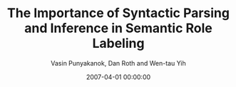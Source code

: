 ---
title: "The Importance of Syntactic Parsing and Inference in Semantic Role Labeling"
collection: publications
permalink: /publication/2007-04-01-0025
date: 2007-04-01 00:00:00
author: 'Vasin Punyakanok, Dan Roth and Wen-tau Yih'
venue: 'Computational Linguistics'
---